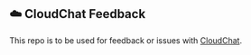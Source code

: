 ## ☁️ CloudChat Feedback

This repo is to be used for feedback or issues with [CloudChat](https://cloudchat.xyz).
